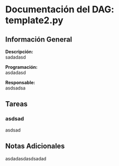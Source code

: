 # Documentación del DAG: template2.py

## Información General

**Descripción:**  
sadadasd

**Programación:**  
asdadasd

**Responsable:**  
asdsadsa

## Tareas

### asdsad
asdsad

## Notas Adicionales
asdadasdasdsadad
